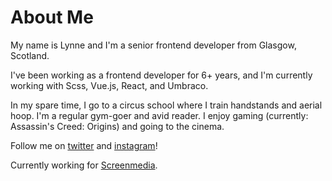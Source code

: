 # About Me

My name is Lynne and I'm a senior frontend developer from Glasgow, Scotland.

I've been working as a frontend developer for 6+ years, and I'm currently working with Scss, Vue.js, React, and Umbraco.

In my spare time, I go to a circus school where I train handstands and aerial hoop. I'm a regular gym-goer and avid reader. I enjoy gaming (currently: Assassin's Creed: Origins) and going to the cinema.

Follow me on [twitter](http://twitter.com/lynnewritescode) and [instagram](http://instagram.com/lynnewritescode)!

Currently working for [Screenmedia](http://screenmedia.co.uk).
